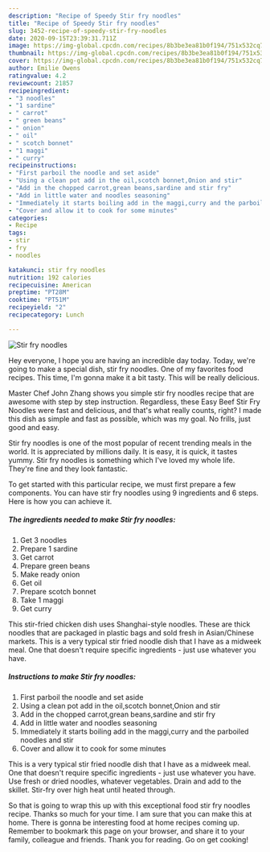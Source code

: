 ```yaml
---
description: "Recipe of Speedy Stir fry noodles"
title: "Recipe of Speedy Stir fry noodles"
slug: 3452-recipe-of-speedy-stir-fry-noodles
date: 2020-09-15T23:39:31.711Z
image: https://img-global.cpcdn.com/recipes/8b3be3ea81b0f194/751x532cq70/stir-fry-noodles-recipe-main-photo.jpg
thumbnail: https://img-global.cpcdn.com/recipes/8b3be3ea81b0f194/751x532cq70/stir-fry-noodles-recipe-main-photo.jpg
cover: https://img-global.cpcdn.com/recipes/8b3be3ea81b0f194/751x532cq70/stir-fry-noodles-recipe-main-photo.jpg
author: Emilie Owens
ratingvalue: 4.2
reviewcount: 21857
recipeingredient:
- "3 noodles"
- "1 sardine"
- " carrot"
- " green beans"
- " onion"
- " oil"
- " scotch bonnet"
- "1 maggi"
- " curry"
recipeinstructions:
- "First parboil the noodle and set aside"
- "Using a clean pot add in the oil,scotch bonnet,Onion and stir"
- "Add in the chopped carrot,grean beans,sardine and stir fry"
- "Add in little water and noodles seasoning"
- "Immediately it starts boiling add in the maggi,curry and the parboiled noodles and stir"
- "Cover and allow it to cook for some minutes"
categories:
- Recipe
tags:
- stir
- fry
- noodles

katakunci: stir fry noodles 
nutrition: 192 calories
recipecuisine: American
preptime: "PT28M"
cooktime: "PT51M"
recipeyield: "2"
recipecategory: Lunch

---
```



![Stir fry noodles](https://img-global.cpcdn.com/recipes/8b3be3ea81b0f194/751x532cq70/stir-fry-noodles-recipe-main-photo.jpg)

Hey everyone, I hope you are having an incredible day today. Today, we're going to make a special dish, stir fry noodles. One of my favorites food recipes. This time, I'm gonna make it a bit tasty. This will be really delicious.

Master Chef John Zhang shows you simple stir fry noodles recipe that are awesome with step by step instruction. Regardless, these Easy Beef Stir Fry Noodles were fast and delicious, and that&#39;s what really counts, right? I made this dish as simple and fast as possible, which was my goal. No frills, just good and easy.

Stir fry noodles is one of the most popular of recent trending meals in the world. It is appreciated by millions daily. It is easy, it is quick, it tastes yummy. Stir fry noodles is something which I've loved my whole life. They're fine and they look fantastic.


To get started with this particular recipe, we must first prepare a few components. You can have stir fry noodles using 9 ingredients and 6 steps. Here is how you can achieve it.

<!--inarticleads1-->

##### The ingredients needed to make Stir fry noodles:

1. Get 3 noodles
1. Prepare 1 sardine
1. Get  carrot
1. Prepare  green beans
1. Make ready  onion
1. Get  oil
1. Prepare  scotch bonnet
1. Take 1 maggi
1. Get  curry


This stir-fried chicken dish uses Shanghai-style noodles. These are thick noodles that are packaged in plastic bags and sold fresh in Asian/Chinese markets. This is a very typical stir fried noodle dish that I have as a midweek meal. One that doesn&#39;t require specific ingredients - just use whatever you have. 

<!--inarticleads2-->

##### Instructions to make Stir fry noodles:

1. First parboil the noodle and set aside
1. Using a clean pot add in the oil,scotch bonnet,Onion and stir
1. Add in the chopped carrot,grean beans,sardine and stir fry
1. Add in little water and noodles seasoning
1. Immediately it starts boiling add in the maggi,curry and the parboiled noodles and stir
1. Cover and allow it to cook for some minutes


This is a very typical stir fried noodle dish that I have as a midweek meal. One that doesn&#39;t require specific ingredients - just use whatever you have. Use fresh or dried noodles, whatever vegetables. Drain and add to the skillet. Stir-fry over high heat until heated through. 

So that is going to wrap this up with this exceptional food stir fry noodles recipe. Thanks so much for your time. I am sure that you can make this at home. There is gonna be interesting food at home recipes coming up. Remember to bookmark this page on your browser, and share it to your family, colleague and friends. Thank you for reading. Go on get cooking!
